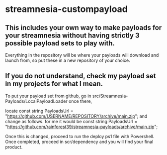 # streamnesia-custompayload
This includes your own way to make payloads for your streamnesia without having strictly 3 possible payload sets to play with.
----------------------------
Everything in the repository will be where your payloads will download and launch from, so put these in a new repository of your choice. 

If you do not understand, check my payload set in my projects for what I mean.
----------------------------
To put your payload set from github, go in src/Streamnesia-Payloads/LocalPayloadLoader once there, 

locate const string PayloadsUrl = "https://github.com/USERNAME/REPOSITORY/archive/main.zip"; and change as follows.
for me it would be const string PayloadsUrl = "https://github.com/rainforest39/streamnesia-payloads/archive/main.zip";

Once this is changed, proceed to run the deploy ps1 file with Powershell. Once completed, proceed in scr/dependency and you will find your final product.
